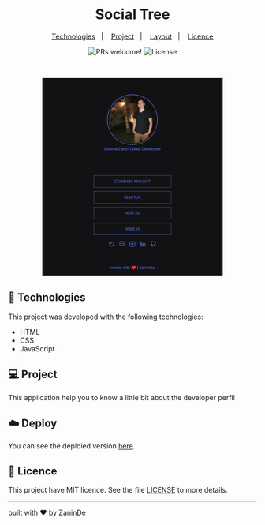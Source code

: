 <h1 align="center"">
 Social Tree
</h1>

<p align="center">
  <a href="#-tecnologias">Technologies</a>&nbsp;&nbsp;&nbsp;|&nbsp;&nbsp;&nbsp;
  <a href="#-projeto">Project</a>&nbsp;&nbsp;&nbsp;|&nbsp;&nbsp;&nbsp;
  <a href="#-layout">Layout</a>&nbsp;&nbsp;&nbsp;|&nbsp;&nbsp;&nbsp;
  <a href="#memo-licença">Licence</a>
</p>

<p align="center">
 <img src="https://img.shields.io/static/v1?label=PRs&message=welcome&color=49AA26&labelColor=000000" alt="PRs welcome!" />

  <img alt="License" src="https://img.shields.io/static/v1?label=license&message=MIT&color=49AA26&labelColor=000000">
</p>

<br>

<p align="center">
  <img alt="social.tree" src="./.github/img.png" height="400px">
</p>

## 🚀 Technologies

This project was developed with the following technologies:

- HTML
- CSS
- JavaScript

## 💻 Project

This application help you to know a little bit about the developer perfil

## ☁️ Deploy

You can see the deploied version [here](https://social-presentation.herokuapp.com/).

## :memo: Licence

This project have MIT licence. See the file [LICENSE](.github/LICENSE.md) to more details.

---

built with ♥ by ZaninDe


